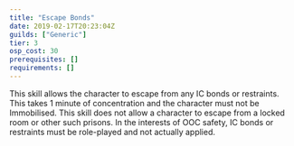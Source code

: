 ```yaml
---
title: "Escape Bonds"
date: 2019-02-17T20:23:04Z
guilds: ["Generic"]
tier: 3
osp_cost: 30
prerequisites: []
requirements: []
---
```

This skill allows the character to escape from any IC bonds or restraints. This takes 1 minute of concentration and the character must not be Immobilised. This skill does not allow a character to escape from a locked room or other such prisons. In the interests of OOC safety, IC bonds or restraints must be role-played and not actually applied.